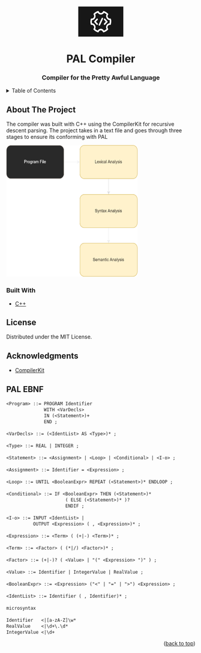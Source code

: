 <div id="top"></div>


<!-- PROJECT LOGO -->
<br />
<div align="center">
  <img src="imgs/compile.png" alt="Logo" width="120" height="80">

  <h1 align="center">PAL Compiler</h1>

  <h3 align="center">
    Compiler for the Pretty Awful Language
  </h3>
</div>



<!-- TABLE OF CONTENTS -->
<details>
  <summary>Table of Contents</summary>
  <ol>
    <li>
      <a href="#about-the-project">About The Project</a>
      <ul>
        <li><a href="#built-with">Built With</a></li>
      </ul>
    </li>
    <li><a href="#license">License</a></li>
    <li><a href="#acknowledgments">Acknowledgments</a></li>
  </ol>
</details>



<!-- ABOUT THE PROJECT -->
## About The Project


The compiler was built with C++ using the CompilerKit for recursive descent parsing. The project takes in a text file and goes through three stages to ensure its conforming with PAL

<img src="imgs/CompileFlow.png" alt="ProjectHead" width="350" height="350">




### Built With

* [C++](https://cplusplus.com/)


<!-- LICENSE -->
## License

Distributed under the MIT License.



<!-- ACKNOWLEDGMENTS -->
## Acknowledgments

*  [CompilerKit](https://amyparent.com/CompilerKit/)


## PAL EBNF

```
<Program> ::= PROGRAM Identifier
              WITH <VarDecls> 
              IN (<Statement>)+
              END ;
              
<VarDecls> ::= (<IdentList> AS <Type>)* ;

<Type> ::= REAL | INTEGER ;

<Statement> ::= <Assignment> | <Loop> | <Conditional> | <I-o> ;

<Assignment> ::= Identifier = <Expression> ;

<Loop> ::= UNTIL <BooleanExpr> REPEAT (<Statement>)* ENDLOOP ;

<Conditional> ::= IF <BooleanExpr> THEN (<Statement>)*
                      ( ELSE (<Statement>)* )? 
                      ENDIF ;

<I-o> ::= INPUT <IdentList> | 
          OUTPUT <Expression> ( , <Expression>)* ;

<Expression> ::= <Term> ( (+|-) <Term>)* ;

<Term> ::= <Factor> ( (*|/) <Factor>)* ;

<Factor> ::= (+|-)? ( <Value> | "(" <Expression> ")" ) ;

<Value> ::= Identifier | IntegerValue | RealValue ;

<BooleanExpr> ::= <Expression> ("<" | "=" | ">") <Expression> ;

<IdentList> ::= Identifier ( , Identifier)* ;

microsyntax 

Identifier   <|[a-zA-Z]\w*
RealValue    <|\d+\.\d*
IntegerValue <|\d+
```

<p align="right">(<a href="#top">back to top</a>)</p>
